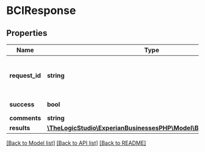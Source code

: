 # BCIResponse

## Properties
Name | Type | Description | Notes
------------ | ------------- | ------------- | -------------
**request_id** | **string** | Experian auto-generated ID for your request | [optional] 
**success** | **bool** | Response status | [optional] 
**comments** | **string** | Comments | [optional] 
**results** | [**\TheLogicStudio\ExperianBusinessesPHP\Model\BCIResponseResults**](BCIResponseResults.md) |  | [optional] 

[[Back to Model list]](../README.md#documentation-for-models) [[Back to API list]](../README.md#documentation-for-api-endpoints) [[Back to README]](../README.md)


